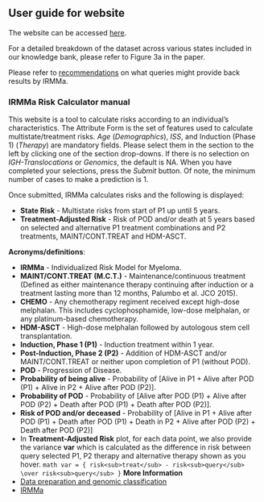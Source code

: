 ## User guide for website

The website can be accessed [here](https://irmma-risk-calculator.miami.edu).

For a detailed breakdown of the dataset across various states included in our knowledge bank, please refer to Figure 3a in the paper.

Please refer to [recommendations](recommendations.pdf) on what queries might provide back results by IRMMa.

### IRMMa Risk Calculator manual

This website is a tool to calculate risks according to an individual’s characteristics. The Attribute Form is the set of features used to calculate multistate/treatment risks. *Age* (*Demographics*), *ISS*, and Induction (Phase 1) (*Therapy*) are mandatory fields. Please select them in the section to the left by clicking one of the section drop-downs. If there is no selection on *IGH-Translocations* or *Genomics*, the default is NA. When you have completed your selections, press the *Submit* button. Of note, the minimum number of cases to make a prediction is 1.

Once submitted, IRMMa calculates risks and the following is displayed:

* **State Risk** - Multistate risks from start of P1 up until 5 years.
* **Treatment-Adjusted Risk** - Risk of POD and/or death at 5 years based on selected and alternative P1 treatment combinations and P2 treatments, MAINT/CONT.TREAT and HDM-ASCT.

**Acronyms/definitions**:

* **IRMMa** - Individualized Risk Model for Myeloma.
* **MAINT/CONT.TREAT (M.C.T.)** - Maintenance/continuous treatment (Defined as either maintenance therapy continuing after induction or a treatment lasting more than 12 months, Palumbo et al. JCO 2015).
* **CHEMO** - Any chemotherapy regiment received except high-dose melphalan. This includes cyclophosphamide, low-dose melphalan, or any platinum-based chemotherapy.
* **HDM-ASCT** - High-dose melphalan followed by autologous stem cell transplantation.
* **Induction, Phase 1 (P1)** - Induction treatment within 1 year.
* **Post-Induction, Phase 2 (P2)** - Addition of HDM-ASCT and/or MAINT/CONT.TREAT or neither upon completion of P1 (without POD).
* **POD** - Progression of Disease.
* **Probability of being alive** - Probability of [Alive in P1 + Alive after POD (P1) + Alive in P2 + Alive after POD (P2)].
* **Probability of POD** - Probability of [Alive after POD (P1) + Alive after POD (P2) + Death after POD (P1) + Death after POD (P2)]. 
* **Risk of POD and/or deceased** - Probability of [Alive in P1 + Alive after POD (P1) + Death after POD (P1) + Death in P2 + Alive after POD (P2) + Death after POD (P2)]
* In **Treatment-Adjusted Risk** plot, for each data point, we also provide the variance **var** which is calculated as the difference in risk between query selected P1, P2 therapy and alternative therapy shown as you hover. ```math
var = { risk<sub>treat</sub> - risk<sub>query</sub> \over risk<sub>query</sub> }```
**More Information**
* [Data preparation and genomic classification](https://github.com/UM-Myeloma-Genomics/GCP_MM/tree/main/genomic)
* [IRMMa](https://github.com/UM-Myeloma-Genomics/GCP_MM/tree/main/prognostication)
